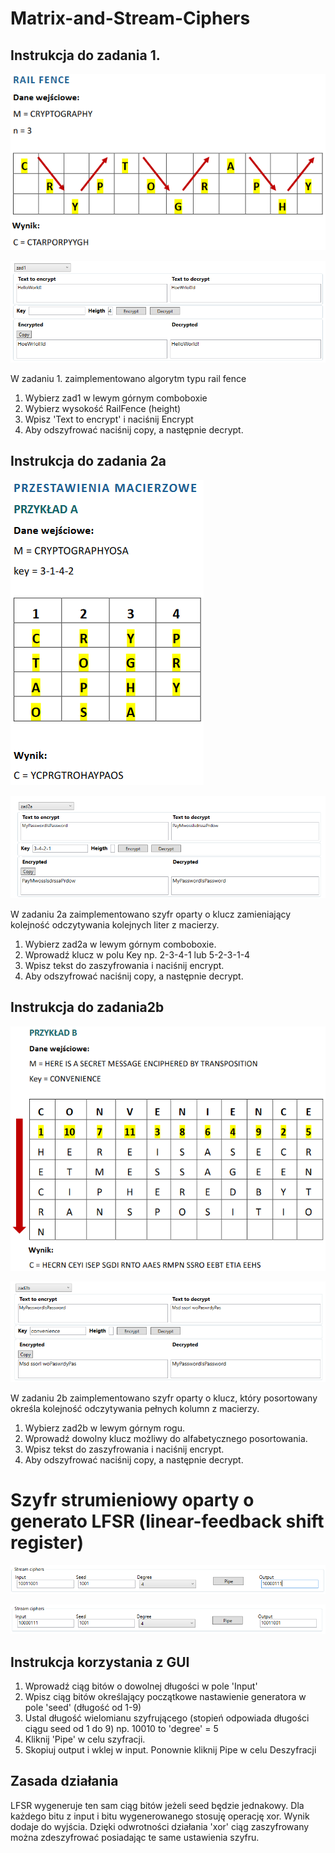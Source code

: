 # Matrix-and-Stream-Ciphers

## Instrukcja do zadania 1.

![zadanie 1](/docs/zad1.PNG)

![zadanie 1 gui](/docs/zad1screen.PNG)

W zadaniu 1. zaimplementowano algorytm typu rail fence
1. Wybierz zad1 w lewym górnym comboboxie
2. Wybierz wysokość RailFence (height)
3. Wpisz 'Text to encrypt' i naciśnij Encrypt
4. Aby odszyfrować naciśnij copy, a następnie decrypt.



## Instrukcja do zadania 2a

![zadanie 2a](/docs/zad2a.PNG)

![zadanie 2a gui](/docs/zad2aScreen.PNG)

W zadaniu 2a zaimplementowano szyfr oparty o klucz zamieniający kolejność
odczytywania kolejnych liter z macierzy.
1. Wybierz zad2a w lewym górnym comboboxie.
2. Wprowadź klucz w polu Key np. 2-3-4-1 lub 5-2-3-1-4
3. Wpisz tekst do zaszyfrowania i naciśnij encrypt.
4. Aby odszyfrować naciśnij copy, a następnie decrypt.



## Instrukcja do zadania2b

![zadanie 2b](/docs/zad2b.PNG)

![zadanie 2b gui](/docs/zad2bScreen.PNG)

W zadaniu 2b zaimplementowano szyfr oparty o klucz, który posortowany
określa kolejność odczytywania pełnych kolumn z macierzy.
1. Wybierz zad2b w lewym górnym rogu.
2. Wprowadź dowolny klucz możliwy do alfabetycznego posortowania.
3. Wpisz tekst do zaszyfrowania i naciśnij encrypt.
4. Aby odszyfrować naciśnij copy, a następnie decrypt.

# Szyfr strumieniowy oparty o generato LFSR (linear-feedback shift register)

![encrypted](docs/stream1.PNG)

![decrypted](docs/stream2.PNG)

## Instrukcja korzystania z GUI

1. Wprowadź ciąg bitów o dowolnej długości w pole 'Input'
2. Wpisz ciąg bitów określający początkowe nastawienie generatora w pole 'seed' (długość od 1-9)
3. Ustal długość wielomianu szyfrującego (stopień odpowiada długości ciągu seed od 1 do 9) np. 10010 to 'degree' = 5
4. Kliknij 'Pipe' w celu szyfracji.
5. Skopiuj output i wklej w input. Ponownie kliknij Pipe w celu Deszyfracji

## Zasada działania
LFSR wygeneruje ten sam ciąg bitów jeżeli seed będzie jednakowy. Dla każdego bitu z input i bitu wygenerowanego stosuję operację xor. Wynik dodaje do wyjścia.
Dzięki odwrotności działania 'xor' ciąg zaszyfrowany można zdeszyfrować posiadając te same ustawienia szyfru.


